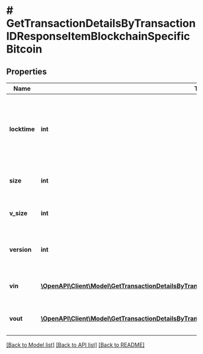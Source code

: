 # # GetTransactionDetailsByTransactionIDResponseItemBlockchainSpecificBitcoin

## Properties

Name | Type | Description | Notes
------------ | ------------- | ------------- | -------------
**locktime** | **int** | Represents the time at which a particular transaction can be added to the blockchain. |
**size** | **int** | Represents the total size of this transaction. |
**v_size** | **int** | Represents the virtual size of this transaction. |
**version** | **int** | Represents the transaction version number. |
**vin** | [**\OpenAPI\Client\Model\GetTransactionDetailsByTransactionIDResponseItemBlockchainSpecificBitcoinVin[]**](GetTransactionDetailsByTransactionIDResponseItemBlockchainSpecificBitcoinVin.md) | Represents the transaction inputs. |
**vout** | [**\OpenAPI\Client\Model\GetTransactionDetailsByTransactionIDResponseItemBlockchainSpecificBitcoinVout[]**](GetTransactionDetailsByTransactionIDResponseItemBlockchainSpecificBitcoinVout.md) | Represents the transaction outputs. |

[[Back to Model list]](../../README.md#models) [[Back to API list]](../../README.md#endpoints) [[Back to README]](../../README.md)
